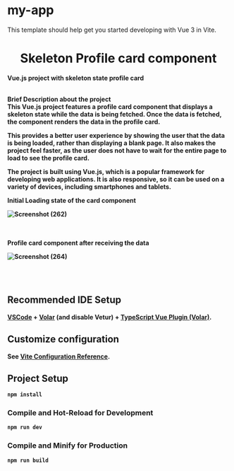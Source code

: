 # my-app

This template should help get you started developing with Vue 3 in Vite.

<div id="top"></div>

<h1 align="center"><strong> Skeleton Profile card component</h1>



<!-- ABOUT THE PROJECT -->


Vue.js project with skeleton state profile card
<br><br>
 
 <strong>Brief Description about the project
 <br>
This Vue.js project features a profile card component that displays a skeleton state while the data is being fetched. Once the data is fetched, the component renders the data in the profile card.

This provides a better user experience by showing the user that the data is being loaded, rather than displaying a blank page. It also makes the project feel faster, as the user does not have to wait for the entire page to load to see the profile card.

The project is built using Vue.js, which is a popular framework for developing web applications. It is also responsive, so it can be used on a variety of devices, including smartphones and tablets.
 <br>
 
<strong>Initial Loading state of the card component


![Screenshot (262)](https://github.com/Sharathrao01/skeletonProfileCard_Rendering/assets/86926101/56daff6c-667c-4ade-b70b-bd6a453230fa)

<br>
<br>
<strong>Profile card component after receiving the data
<br>


![Screenshot (264)](https://github.com/Sharathrao01/skeletonProfileCard_Rendering/assets/86926101/7fa575ce-ef7f-484b-9127-846319e2be0e)

<br>
  <br>

## Recommended IDE Setup

[VSCode](https://code.visualstudio.com/) + [Volar](https://marketplace.visualstudio.com/items?itemName=Vue.volar) (and disable Vetur) + [TypeScript Vue Plugin (Volar)](https://marketplace.visualstudio.com/items?itemName=Vue.vscode-typescript-vue-plugin).

## Customize configuration

See [Vite Configuration Reference](https://vitejs.dev/config/).

## Project Setup

```sh
npm install
```

### Compile and Hot-Reload for Development

```sh
npm run dev
```

### Compile and Minify for Production

```sh
npm run build
```


